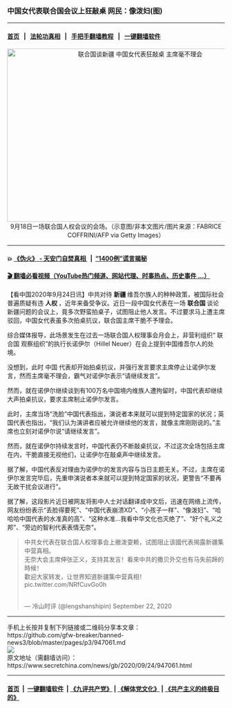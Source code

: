 ### 中国女代表联合国会议上狂敲桌 网民：像泼妇(图)
------------------------

#### [首页](https://github.com/gfw-breaker/banned-news3/blob/master/README.md) &nbsp;&nbsp;|&nbsp;&nbsp; [法轮功真相](https://github.com/begood0513/basic/blob/master/README.md)  &nbsp;&nbsp;|&nbsp;&nbsp; [手把手翻墙教程](https://github.com/gfw-breaker/guides/wiki)  &nbsp;&nbsp;|&nbsp;&nbsp; [一键翻墙软件](https://github.com/gfw-breaker/nogfw/blob/master/README.md)  



<div class="article_right" style="fone-color:#000">
 <p style="text-align:center">
  <img alt="联合国谈新疆 中国女代表狂敲桌 主席毫不理会" src="https://img3.secretchina.com/pic/2020/9-24/p2782221a331202190-ss.jpg" style="height:400px; width:600px"/>
  <br>
   9月18日一场联合国人权会议的会场。（示意图/非本文图片/图片来源：FABRICE COFFRINI/AFP via Getty Images）
   <span id="hideid" name="hideid" style="color:red;display:none;">
    <span href="https://www.secretchina.com">
    </span>
   </span>
  </br>
 </p>
 <div id="txt-mid1-t21-2017">
  

---

#### 💥 [《伪火》 - 天安门自焚真相 ](http://158.247.195.190:10000/videos/blog/weihuo.html)&nbsp; |&nbsp; [“1400例”谎言揭秘  ](http://158.247.195.190:10000/videos/blog/jiexi1400.html)

#### [ 🎬  翻墙必看视频（YouTube热门频道、网站代理、时事热点、历史事件 ...）](https://github.com/gfw-breaker/links/blob/master/banned.md)


  </div>
 </div>
 <p>
  【看中国2020年9月24日讯】中共对待
  <strong>
   新疆
  </strong>
  维吾尔族人的种种政策，被国际社会普遍质疑有违
  <strong>
   人权
  </strong>
  ，近年来备受争议。近日一段中国女代表在一场
  <strong>
   <span href="https://www.secretchina.com/news/gb/tag/联合国" target="_blank">
    联合国
   </span>
  </strong>
  谈论新疆问题的会议上，竟多次野蛮拍桌子，试图阻止他人发言。不过要求马上遭主席驳回，中国女代表虽多次拍桌抗议，联合国主席干脆不予理会。
  <span id="hideid" name="hideid" style="color:red;display:none;">
   <span href="https://www.secretchina.com">
   </span>
  </span>
 </p>
 <p>
  综合媒体报导，此场景发生在过去一场联合国人权理事会月会上，非营利组织“
  <span href="https://zh.wikipedia.org/wiki/%E8%81%94%E5%90%88%E5%9B%BD" target="_blank">
   联合国
  </span>
  观察组织”的执行长诺伊尔（Hillel Neuer）在会上提到中国维吾尔人的处境。
 </p>
 <p>
  没想到，此时
  <span href="https://www.secretchina.com/news/gb/tag/中国" target="_blank">
   中国
  </span>
  代表却开始拍桌抗议，并强行发言要求主席停止让诺伊尔发言，然而主席毫不理会，霸气对诺伊尔表示“请继续发言”。
 </p>
 <p>
  然而，就在诺伊尔继续谈到有100万名中国境内维族人遭拘留时，中国代表却继续大声拍桌抗议，要求主席制止诺伊尔发言。
 </p>
 <p>
  此时，主席当场“洗脸”中国代表指出，演说者本来就可以提到特定国家的状况；英国代表也指出，“我们认为演讲者应被允许继续他的发言，就像主席刚刚说的。”主席也立刻对诺伊尔说“请继续发言”。
 </p>
 <p>
  然而，就在诺伊尔持续发言时，中国代表仍不断敲桌抗议，不过这次全场包括主席在内，干脆直接无视他们，让诺伊尔在敲桌声中继续发言。
 </p>
 <center>
  <div style="max-width: 632px;height:180px; display: none; text-align: center; margin: 0 auto; overflow: hidden;overflow-x: hidden;">
   <div id="taboola-midarticle-thumbnails" style="max-width: 632px;height:180px;overflow: hidden;overflow-x: hidden;">
   </div>
  </div>
  <div>
   <center>
    <div id="div-gpt-ad-1589559869784-0">
    </div>
   </center>
  </div>
 </center>
 <p>
  据了解，中国代表反对理由为诺伊尔的发言内容与当日主题无关。不过，主席在诺伊尔发言完毕后，先重申演说者本来就可以提到特定国家的状况，更警告“不要再无故干扰会议进行”。
 </p>
 <center>
  <div style="max-width: 632px;height:180px; display: none; text-align: center; margin: 0 auto; overflow: hidden;overflow-x: hidden;">
   <div id="taboola-midarticle-thumbnails" style="max-width: 632px;height:180px;overflow: hidden;overflow-x: hidden;">
   </div>
  </div>
  <div>
   <center>
    <div id="div-gpt-ad-1589559869784-0">
    </div>
   </center>
  </div>
 </center>
 <p>
  据了解，这段影片近日被网友将影中人士对话翻译成中文后，迅速在网络上流传，网友纷纷表示“丢脸得要死”、“中国代表崩溃XD”、“小孩子一样”、“像泼妇”、“哈哈哈中国代表的水准真的高”、“这种水准...我看中华文化也灭绝了”、“好个礼义之邦”、“旁边的智利代表表情无奈”。
 </p>
 <center>
  <div style="max-width: 632px;height:180px; display: none; text-align: center; margin: 0 auto; overflow: hidden;overflow-x: hidden;">
   <div id="taboola-midarticle-thumbnails" style="max-width: 632px;height:180px;overflow: hidden;overflow-x: hidden;">
   </div>
  </div>
  <div>
   <center>
    <div id="div-gpt-ad-1589559869784-0">
    </div>
   </center>
  </div>
 </center>
 <p>
 </p>
 <center>
  <div style="max-width: 632px;height:180px; display: none; text-align: center; margin: 0 auto; overflow: hidden;overflow-x: hidden;">
   <div id="taboola-midarticle-thumbnails" style="max-width: 632px;height:180px;overflow: hidden;overflow-x: hidden;">
   </div>
  </div>
  <div>
   <center>
    <div id="div-gpt-ad-1589559869784-0">
    </div>
   </center>
  </div>
 </center>
 <blockquote class="twitter-tweet">
  <p dir="ltr" lang="zh">
   中共女代表在联合国人权理事会上撤泼耍赖，试图阻止该國代表揭露新疆集中营真相。
   <br>
    无奈大会主席伸张正义，支持其发言！看來中共的撒贝外交也有马失前蹄的時候！
    <br>
     歡迎大家转发，让世界知道新疆集中营真相！
     <span href="https://t.co/NRfCuvGo0h">
      pic.twitter.com/NRfCuvGo0h
     </span>
    </br>
   </br>
  </p>
  <center>
   <div style="max-width: 632px;height:180px; display: none; text-align: center; margin: 0 auto; overflow: hidden;overflow-x: hidden;">
    <div id="taboola-midarticle-thumbnails" style="max-width: 632px;height:180px;overflow: hidden;overflow-x: hidden;">
    </div>
   </div>
   <div>
    <center>
     <div id="div-gpt-ad-1589559869784-0">
     </div>
    </center>
   </div>
  </center>
  — 冷山时评 (@lengshanshipin)
  <span href="https://twitter.com/lengshanshipin/status/1308289084180242432?ref_src=twsrc%5Etfw">
   September 22, 2020
  </span>
 </blockquote>
</div>
<hr/>
手机上长按并复制下列链接或二维码分享本文章：<br/>
https://github.com/gfw-breaker/banned-news3/blob/master/pages/p3/947061.md <br/>
<a href='https://github.com/gfw-breaker/banned-news3/blob/master/pages/p3/947061.md'><img src='https://github.com/gfw-breaker/banned-news3/blob/master/pages/p3/947061.md.png'/></a> <br/>
原文地址（需翻墙访问）：https://www.secretchina.com/news/gb/2020/09/24/947061.html


------------------------
#### [首页](https://github.com/gfw-breaker/banned-news3/blob/master/README.md) &nbsp;|&nbsp; [一键翻墙软件](https://github.com/gfw-breaker/nogfw/blob/master/README.md) &nbsp;| [《九评共产党》](https://github.com/gfw-breaker/9ping.md/blob/master/README.md#九评之一评共产党是什么) | [《解体党文化》](https://github.com/gfw-breaker/jtdwh.md/blob/master/README.md) | [《共产主义的终极目的》](https://github.com/gfw-breaker/gczydzjmd.md/blob/master/README.md)


<img src='http://gfw-breaker.win/banned-news3/pages/p3/947061.md' width='0px' height='0px'/>